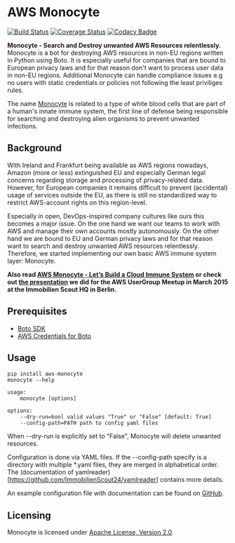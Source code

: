 # AWS Monocyte
[![Build Status](https://api.travis-ci.org/ImmobilienScout24/aws-monocyte.svg?branch=master)](https://travis-ci.org/ImmobilienScout24/aws-monocyte)
[![Coverage Status](https://coveralls.io/repos/ImmobilienScout24/aws-monocyte/badge.svg)](https://coveralls.io/r/ImmobilienScout24/aws-monocyte)
[![Codacy Badge](https://www.codacy.com/project/badge/ab632d7511e14a7ebfd47a797ced7b62)](https://www.codacy.com/public/jan_1691/aws-monocyte_2)

**Monocyte - Search and Destroy unwanted AWS Resources relentlessly.**
Monocyte is a bot for destroying AWS resources in non-EU regions written in Python using Boto.
It is especially useful for companies that are bound to European privacy laws and for that reason don't want to process user data in non-EU regions. Additional Monocyte can handle compliance issues e.g no users with static credentials or policies not following the least priviliges rules.

The name [Monocyte](https://en.wikipedia.org/wiki/Monocyte) is related to a type of white blood cells that are part of a human's innate immune system, the first line of defense being responsible for searching and destroying alien organisms to prevent unwanted infections.

## Background
With Ireland and Frankfurt being available as AWS regions nowadays, Amazon (more or less) extinguished 
EU and especially German legal concerns regarding storage and processing of privacy-related data.
However, for European companies it remains difficult to prevent (accidental) usage of services outside the EU, 
as there is still no standardized way to restrict AWS-account rights on this region-level.

Especially in open, DevOps-inspired company cultures like ours this becomes a major issue. 
On the one hand we want our teams to work with AWS and manage their own accounts mostly autonomously.
On the other hand we are bound to EU and German privacy laws and for that reason want to search and destroy 
unwanted AWS resources relentlessly. Therefore, we started implementing our own basic AWS immune system layer: Monocyte.

**Also read [AWS Monocyte - Let’s Build a Cloud Immune System](http://www.datahack.it/cloud-privacy-aws-monocyte/) or 
check out [the presentation](https://dl.dropboxusercontent.com/u/1874278/datahackit/AWS-Monocyte.pdf) we did for the AWS UserGroup Meetup in March 2015 at the Immobilien Scout HQ in Berlin.**

## Prerequisites
- [Boto SDK](http://docs.pythonboto.org/en/latest/getting_started.html)
- [AWS Credentials for Boto](http://docs.pythonboto.org/en/latest/boto_config_tut.html#credentials)

## Usage
```
pip install aws-monocyte
monocyte --help

usage:
    monocyte [options]

options:
    --dry-run=bool valid values "True" or "False" [default: True]
    --config-path=PATH path to config yaml files
```
When --dry-run is explicitly set to "False", Monocyte will delete unwanted resources.

Configuration is done via YAML files. If the --config-path specify is a directory with multiple \*.yaml files, they are merged in alphabetical order. The (documentation of yamlreader)[https://github.com/ImmobilienScout24/yamlreader] contains more details.

An example configuration file with documentation can be found on [GitHub](https://github.com/ImmobilienScout24/aws-monocyte/blob/master/src/main/config/config.yaml-dist).

## Licensing 
Monocyte is licensed under [Apache License, Version 2.0](https://github.com/ImmobilienScout24/aws-monocyte/blob/master/LICENSE.txt).
